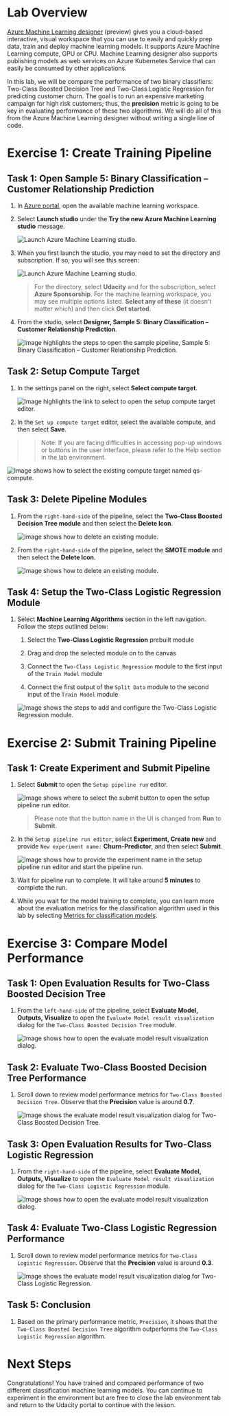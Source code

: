 # Lab Overview

[Azure Machine Learning designer](https://docs.microsoft.com/en-us/azure/machine-learning/service/concept-designer) (preview) gives you a cloud-based interactive, visual workspace that you can use to easily and quickly prep data, train and deploy machine learning models. It supports Azure Machine Learning compute, GPU or CPU. Machine Learning designer also supports publishing models as web services on Azure Kubernetes Service that can easily be consumed by other applications.

In this lab, we will be compare the performance of two binary classifiers: Two-Class Boosted Decision Tree and Two-Class Logistic Regression for predicting customer churn. The goal is to run an expensive marketing campaign for high risk customers; thus, the **precision** metric is going to be key in evaluating performance of these two algorithms. We will do all of this from the Azure Machine Learning designer without writing a single line of code.

# Exercise 1: Create Training Pipeline

## Task 1: Open Sample 5: Binary Classification – Customer Relationship Prediction

1. In [Azure portal](https://portal.azure.com/), open the available machine learning workspace.

2. Select **Launch studio** under the **Try the new Azure Machine Learning studio** message.

    ![Launch Azure Machine Learning studio.](images/af.png 'Launch AML')

3. When you first launch the studio, you may need to set the directory and subscription. If so, you will see this screen:

    ![Launch Azure Machine Learning studio.](images/00.png 'Launch AML')

    > For the directory, select **Udacity** and for the subscription, select **Azure Sponsorship**. For the machine learning workspace, you may see multiple options listed. **Select any of these** (it doesn't matter which) and then click **Get started**.

4. From the studio, select **Designer, Sample 5: Binary Classification – Customer Relationship Prediction**.

   ![Image highlights the steps to open the sample pipeline, Sample 5: Binary Classification – Customer Relationship Prediction.](images/01.png 'Pipeline Authoring Editor')

## Task 2: Setup Compute Target

1. In the settings panel on the right, select **Select compute target**.

    ![Image highlights the link to select to open the setup compute target editor.](images/02.png 'Setup Compute Target')

2. In the `Set up compute target` editor, select the available compute, and then select **Save**.

>> Note: If you are facing difficulties in accessing pop-up windows or buttons in the user interface, please refer to the Help section in the lab environment.

   ![Image shows how to select the existing compute target named qs-compute.](images/03.png 'Setup Compute Target')

## Task 3: Delete Pipeline Modules

1. From the `right-hand-side` of the pipeline, select the **Two-Class Boosted Decision Tree module** and then select the **Delete Icon**.

    ![Image shows how to delete an existing module.](images/04.png 'Delete Module')

2. From the `right-hand-side` of the pipeline, select the **SMOTE module** and then select the **Delete Icon**.

    ![Image shows how to delete an existing module.](images/05.png 'Delete Module')

## Task 4: Setup the Two-Class Logistic Regression Module

1. Select **Machine Learning Algorithms** section in the left navigation. Follow the steps outlined below:

    1. Select the **Two-Class Logistic Regression** prebuilt module

    2. Drag and drop the selected module on to the canvas

    3. Connect the `Two-Class Logistic Regression` module to the first input of the `Train Model` module

    4. Connect the first output of the `Split Data` module to the second input of the `Train Model` module

    ![Image shows the steps to add and configure the Two-Class Logistic Regression module.](images/13.png 'Two-Class Logistic Regression Module')

# Exercise 2: Submit Training Pipeline

## Task 1: Create Experiment and Submit Pipeline

1. Select **Submit** to open the `Setup pipeline run` editor.

    ![Image shows where to select the submit button to open the setup pipeline run editor.](images/da.png 'Submit Pipeline')

    > Please note that the button name in the UI is changed from **Run** to **Submit**.

2. In the `Setup pipeline run editor`, select **Experiment, Create new** and provide `New experiment name:` **Churn-Predictor**, and then select **Submit**.

    ![Image shows how to provide the experiment name in the setup pipeline run editor and start the pipeline run.](images/db.png 'Submit Pipeline')

3. Wait for pipeline run to complete. It will take around **5 minutes** to complete the run.

4. While you wait for the model training to complete, you can learn more about the evaluation metrics for the classification algorithm used in this lab by selecting [Metrics for classification models](https://docs.microsoft.com/en-us/azure/machine-learning/algorithm-module-reference/evaluate-model#bkmk_classification).

# Exercise 3: Compare Model Performance

## Task 1: Open Evaluation Results for Two-Class Boosted Decision Tree

1. From the `left-hand-side` of the pipeline, select **Evaluate Model, Outputs, Visualize** to open the `Evaluate Model result visualization` dialog for the `Two-Class Boosted Decision Tree` module.

    ![Image shows how to open the evaluate model result visualization dialog.](images/09.png 'Evaluate Model Results')

## Task 2: Evaluate Two-Class Boosted Decision Tree Performance

1. Scroll down to review model performance metrics for `Two-Class Boosted Decision Tree`. Observe that the **Precision** value is around **0.7**.

    ![Image shows the evaluate model result visualization dialog for Two-Class Boosted Decision Tree.](images/10.png 'Two-Class Boosted Decision Tree Performance')

## Task 3: Open Evaluation Results for Two-Class Logistic Regression

1. From the `right-hand-side` of the pipeline, select **Evaluate Model, Outputs, Visualize** to open the `Evaluate Model result visualization` dialog for the `Two-Class Logistic Regression` module.

    ![Image shows how to open the evaluate model result visualization dialog.](images/11.png 'Evaluate Model Results')

## Task 4: Evaluate Two-Class Logistic Regression Performance

1. Scroll down to review model performance metrics for `Two-Class Logistic Regression`. Observe that the **Precision** value is around **0.3**.

    ![Image shows the evaluate model result visualization dialog for Two-Class Logistic Regression.](images/12.png 'Two-Class Logistic Regression Performance')

## Task 5: Conclusion

1. Based on the primary performance metric, `Precision`, it shows that the `Two-Class Boosted Decision Tree` algorithm outperforms the `Two-Class Logistic Regression` algorithm.

# Next Steps
Congratulations! You have trained and compared performance of two different classification machine learning models. You can continue to experiment in the environment but are free to close the lab environment tab and return to the Udacity portal to continue with the lesson.
